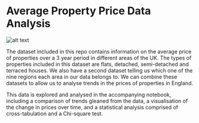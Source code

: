 # Average Property Price Data Analysis

![alt text](https://i.insider.com/617c10ec1037b1001814f1e2?width=700)

The dataset included in this repo contains information on the average price of properties over a 3 year period in different areas of the UK. The types of properties included in this dataset are flats, detached, semi-detached and terraced houses. We also have a second dataset telling us which one of the nine regions each area in our data belongs to. We can combine these datasets to allow us to analyse trends in the prices of properties in England.

This data is explored and analysed in the accompanying notebook, including a comparison of trends gleaned from the data, a visualisation of the change in prices over time, and a statistical analysis comprised of cross-tabulation and a Chi-square test.
